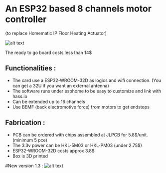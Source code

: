 # An ESP32 based 8 channels motor controller 
(to replace Homematic IP Floor Heating Actuator)

![alt text](https://github.com/nliaudat/esp32_8ch_motor_shield/blob/main/imgs/board.jpg "board")

The ready to go board costs less than 14$

## Functionalities : 
* The card use a ESP32-WROOM-32D as logics and wifi connection. (You can get a 32U if you want an external antenna)
* The software runs under esphome to be easy to customize and link with hass.io 
* Can be extended up to 16 channels
* Use BEMF (back electromotive force) from motors to get endstops



## Fabrication : 

* PCB can be ordered with chips assembled at JLPCB for 5.8$/unit. (minimum 5 pce)
* The 3.3v power can be HKL-5M03 or HKL-PM03 (under 2.75$)
* ESP32-WROOM-32D costs approx 3.8$
* Box is 3D printed

#New version 1.3 : 
![alt text](https://github.com/nliaudat/esp32_8ch_motor_shield/blob/main/imgs/v1-3.png "1.3")

